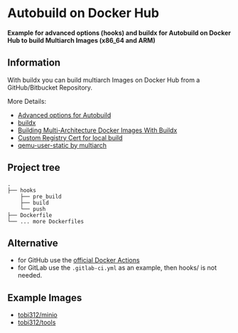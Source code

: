 # Autobuild on Docker Hub

**Example for advanced options (hooks) and buildx for Autobuild on Docker Hub to build Multiarch Images (x86_64 and ARM)**

## Information

With buildx you can build multiarch Images on Docker Hub from a GitHub/Bitbucket Repository.

More Details:  
* [Advanced options for Autobuild](https://docs.docker.com/docker-hub/builds/advanced/)
* [buildx](https://docs.docker.com/buildx/working-with-buildx/)
* [Building Multi-Architecture Docker Images With Buildx](https://medium.com/@artur.klauser/building-multi-architecture-docker-images-with-buildx-27d80f7e2408)
* [Custom Registry Cert for local build](https://github.com/docker/buildx/issues/80)
* [qemu-user-static by multiarch](https://github.com/multiarch/qemu-user-static) 

## Project tree

```
.
├── hooks
    ├── pre_build
    ├── build
    └── push
├── Dockerfile
└── ... more Dockerfiles
```

## Alternative

* for GitHub use the [official Docker Actions](https://github.com/marketplace/actions/docker-setup-buildx)
* for GitLab use the `.gitlab-ci.yml` as an example, then hooks/ is not needed.

## Example Images

* [tobi312/minio](https://github.com/Tob1asDocker/minio)
* [tobi312/tools](https://github.com/Tob1asDocker/tools)
